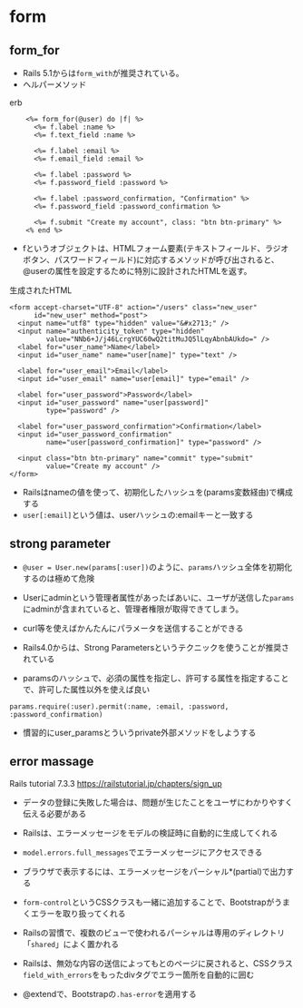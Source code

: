 # form
## form_for
- Rails 5.1からは`form_with`が推奨されている。
- ヘルパーメソッド



erb
```
    <%= form_for(@user) do |f| %>
      <%= f.label :name %>
      <%= f.text_field :name %>

      <%= f.label :email %>
      <%= f.email_field :email %>

      <%= f.label :password %>
      <%= f.password_field :password %>

      <%= f.label :password_confirmation, "Confirmation" %>
      <%= f.password_field :password_confirmation %>

      <%= f.submit "Create my account", class: "btn btn-primary" %>
    <% end %>
```

- fというオブジェクトは、HTMLフォーム要素(テキストフィールド、ラジオボタン、パスワードフィールド)に対応するメソッドが呼び出されると、@userの属性を設定するために特別に設計されたHTMLを返す。

生成されたHTML
```
<form accept-charset="UTF-8" action="/users" class="new_user"
      id="new_user" method="post">
  <input name="utf8" type="hidden" value="&#x2713;" />
  <input name="authenticity_token" type="hidden"
         value="NNb6+J/j46LcrgYUC60wQ2titMuJQ5lLqyAbnbAUkdo=" />
  <label for="user_name">Name</label>
  <input id="user_name" name="user[name]" type="text" />

  <label for="user_email">Email</label>
  <input id="user_email" name="user[email]" type="email" />

  <label for="user_password">Password</label>
  <input id="user_password" name="user[password]"
         type="password" />

  <label for="user_password_confirmation">Confirmation</label>
  <input id="user_password_confirmation"
         name="user[password_confirmation]" type="password" />

  <input class="btn btn-primary" name="commit" type="submit"
         value="Create my account" />
</form>
```

- Railsはnameの値を使って、初期化したハッシュを(params変数経由)で構成する
- `user[:email]`という値は、userハッシュの:emailキーと一致する


## strong parameter
- `@user = User.new(params[:user])`のように、`params`ハッシュ全体を初期化するのは極めて危険
- Userにadminという管理者属性があったばあいに、ユーザが送信した`params`にadminが含まれていると、管理者権限が取得できてしまう。
- curl等を使えばかんたんにパラメータを送信することができる

- Rails4.0からは、Strong Parametersというテクニックを使うことが推奨されている
- paramsのハッシュで、必須の属性を指定し、許可する属性を指定することで、許可した属性以外を使えば良い
```
params.require(:user).permit(:name, :email, :password, :password_confirmation)
```
- 慣習的にuser_paramsとういうprivate外部メソッドをしようする

## error massage
Rails tutorial 7.3.3
https://railstutorial.jp/chapters/sign_up

- データの登録に失敗した場合は、問題が生じたことをユーザにわかりやすく伝える必要がある
- Railsは、エラーメッセージをモデルの検証時に自動的に生成してくれる
- `model.errors.full_messages`でエラーメッセージにアクセスできる
- ブラウザで表示するには、エラーメッセージをパーシャル*(partial)で出力する
- `form-control`というCSSクラスも一緒に追加することで、Bootstrapがうまくエラーを取り扱ってくれる
- Railsの習慣で、複数のビューで使われるパーシャルは専用のディレクトリ「`shared`」によく置かれる


- Railsは、無効な内容の送信によってもとのページに戻されると、CSSクラス`field_with_errors`をもったdivタグでエラー箇所を自動的に囲む
- @extendで、Bootstrapの`.has-error`を適用する
